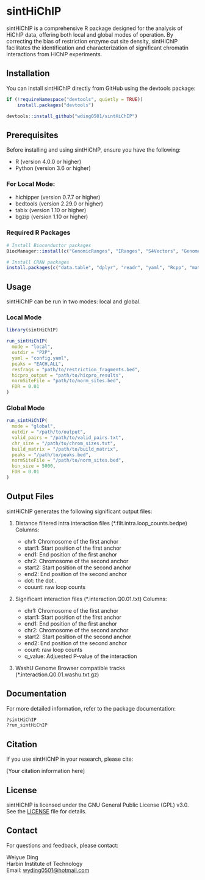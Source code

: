 # sintHiChIP

sintHiChIP is a comprehensive R package designed for the analysis of HiChIP data, offering both local and global modes of operation. By correcting the bias of restriction enzyme cut site density, sintHiChIP facilitates the identification and characterization of significant chromatin interactions from HiChIP experiments.

## Installation

You can install sintHiChIP directly from GitHub using the devtools package:

```r
if (!requireNamespace("devtools", quietly = TRUE))
    install.packages("devtools")

devtools::install_github("wding0501/sintHiChIP")
```

## Prerequisites

Before installing and using sintHiChIP, ensure you have the following:

- R (version 4.0.0 or higher)
- Python (version 3.6 or higher)

### For Local Mode:

- hichipper (version 0.7.7 or higher)
- bedtools (version 2.29.0 or higher)
- tabix (version 1.10 or higher)
- bgzip (version 1.10 or higher)

### Required R Packages

```r
# Install Bioconductor packages
BiocManager::install(c("GenomicRanges", "IRanges", "S4Vectors", "GenomeInfoDb"))

# Install CRAN packages
install.packages(c("data.table", "dplyr", "readr", "yaml", "Rcpp", "matrixStats", "testthat", "knitr", "rmarkdown"))
```

## Usage

sintHiChIP can be run in two modes: local and global.

### Local Mode

```r
library(sintHiChIP)

run_sintHiChIP(
  mode = "local",
  outdir = "P2P",
  yaml = "config.yaml",
  peaks = "EACH,ALL",
  resfrags = "path/to/restriction_fragments.bed",
  hicpro_output = "path/to/hicpro_results",
  normSiteFile = "path/to/norm_sites.bed",
  FDR = 0.01
)
```

### Global Mode

```r
run_sintHiChIP(
  mode = "global",
  outdir = "/path/to/output",
  valid_pairs = "/path/to/valid_pairs.txt",
  chr_size = "/path/to/chrom_sizes.txt",
  build_matrix = "/path/to/build_matrix",
  peaks = "/path/to/peaks.bed",
  normSiteFile = "/path/to/norm_sites.bed",
  bin_size = 5000,
  FDR = 0.01
)
```

## Output Files

sintHiChIP generates the following significant output files:

1. Distance filtered intra interaction files (*.filt.intra.loop_counts.bedpe)
   Columns:
   - chr1: Chromosome of the first anchor
   - start1: Start position of the first anchor
   - end1: End position of the first anchor
   - chr2: Chromosome of the second anchor
   - start2: Start position of the second anchor
   - end2: End position of the second anchor
   - dot:  the dot .
   - couunt: raw loop counts


2. Significant interaction files (*.interaction.Q0.01.txt)
   Columns:
   - chr1: Chromosome of the first anchor
   - start1: Start position of the first anchor
   - end1: End position of the first anchor
   - chr2: Chromosome of the second anchor
   - start2: Start position of the second anchor
   - end2: End position of the second anchor
   - count: raw loop counts
   - q_value: Adjuested P-value of the interaction

3. WashU Genome Browser compatible tracks (*.interaction.Q0.01.washu.txt.gz)


## Documentation

For more detailed information, refer to the package documentation:

```r
?sintHiChIP
?run_sintHiChIP
```

## Citation

If you use sintHiChIP in your research, please cite:

[Your citation information here]

## License

sintHiChIP is licensed under the GNU General Public License (GPL) v3.0. See the [LICENSE](LICENSE) file for details.

## Contact

For questions and feedback, please contact:

Weiyue Ding  
Harbin Institute of Technology  
Email: wyding0501@hotmail.com

